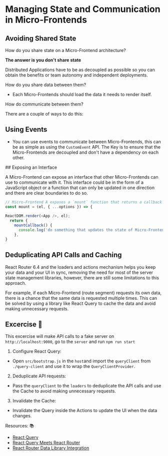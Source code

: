 # Managing State and Communication in Micro-Frontends

## Avoiding Shared State

How do you share state on a Micro-Frontend architecture? 

**The answer is you don't share state**

Distributed Applications have to be as decoupled as possible so you can obtain the benefits or team autonomy and independent deployments.

How do you share data between them?

- Each Micro-Frontends should load the data it needs to render itself.

How do communicate between them?

There are a couple of ways to do this:

## Using Events

- You can use events to communicate between Micro-Frontends, this can be as simple as using the `CustomEvent` API. The Key is to ensure that the Micro-Frontends are decoupled and don't have a dependency on each other.

## Exposing an Interface

A Micro-Frontend can expose an interface that other Micro-Frontends can use to communicate with it. This interface could be in the form of a JavaScript object or a function that can only be updated in one direction and there are clear boundaries to do so. 

```js
// Micro-Frontend A exposes a `mount` function that returns a callback that can be executed by Micro-Frontend B
const mount = (el, { ...options }) => {
    
ReactDOM.render(<App />, el);
  return {
    mountCallback() {
      console.log('do something that updates the state of Micro-Frontend A');
    },
}
```

## Deduplicating API Calls and Caching

React Router 6.4 and the loaders and actions mechanism helps you keep your data and your UI in sync, removing the need for most of the server state management libraries, however, there are still some limitations to this approach.

For example, if each Micro-Frontend (route segment) requests its own data, there is a chance that the same data is requested multiple times. This can be solved by using a library like React Query to cache the data and avoid making unnecessary requests.

## Excercise 💪

This excercise will make API calls to a fake server on `http://localhost:9000`, go to the `server` and run `npm run start`

1. Configure React Query:

- Open `src/bootstrap.js` in the `host`and import the `queryClient` from `./query-client` and use it to wrap the `QueryClientProvider`.

2. Deduplicate API requests:

- Pass the `queryClient` to the `loaders` to deduplicate the API calls and use the Cache to avoid making unnecessary requests.

3. Invalidate the Cache:

- Invalidate the Query inside the Actions to update the UI when the data changes.

Resources: 📚

- [React Query](https://react-query.tanstack.com/)
- [React Query Meets React Router](https://tkdodo.eu/blog/react-query-meets-react-router)
- [React Router Data Library Integration](https://reactrouter.com/en/main/guides/data-libs)